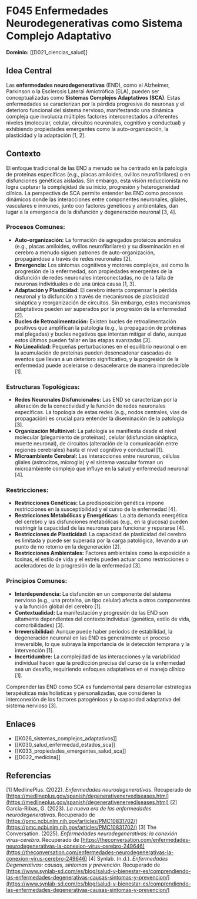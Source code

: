 # F045 Enfermedades Neurodegenerativas como Sistema Complejo Adaptativo

**Dominio:** [[D021_ciencias_salud]]

## Idea Central

Las **enfermedades neurodegenerativas** (END), como el Alzheimer, Parkinson o la Esclerosis Lateral Amiotrófica (ELA), pueden ser conceptualizadas como **Sistemas Complejos Adaptativos (SCA)**. Estas enfermedades se caracterizan por la pérdida progresiva de neuronas y el deterioro funcional del sistema nervioso, manifestando una dinámica compleja que involucra múltiples factores interconectados a diferentes niveles (molecular, celular, circuitos neuronales, cognitivo y conductual) y exhibiendo propiedades emergentes como la auto-organización, la plasticidad y la adaptación [1, 2].

## Contexto

El enfoque tradicional de las END a menudo se ha centrado en la patología de proteínas específicas (e.g., placas amiloides, ovillos neurofibrilares) o en disfunciones genéticas aisladas. Sin embargo, esta visión reduccionista no logra capturar la complejidad de su inicio, progresión y heterogeneidad clínica. La perspectiva de SCA permite entender las END como procesos dinámicos donde las interacciones entre componentes neuronales, gliales, vasculares e inmunes, junto con factores genéticos y ambientales, dan lugar a la emergencia de la disfunción y degeneración neuronal [3, 4].

### Procesos Comunes:

*   **Auto-organización:** La formación de agregados proteicos anómalos (e.g., placas amiloides, ovillos neurofibrilares) y su diseminación en el cerebro a menudo siguen patrones de auto-organización, propagándose a través de redes neuronales [2].
*   **Emergencia:** Los síntomas cognitivos y motores complejos, así como la progresión de la enfermedad, son propiedades emergentes de la disfunción de redes neuronales interconectadas, no de la falla de neuronas individuales o de una única causa [1, 3].
*   **Adaptación y Plasticidad:** El cerebro intenta compensar la pérdida neuronal y la disfunción a través de mecanismos de plasticidad sináptica y reorganización de circuitos. Sin embargo, estos mecanismos adaptativos pueden ser superados por la progresión de la enfermedad [2].
*   **Bucles de Retroalimentación:** Existen bucles de retroalimentación positivos que amplifican la patología (e.g., la propagación de proteínas mal plegadas) y bucles negativos que intentan mitigar el daño, aunque estos últimos pueden fallar en las etapas avanzadas [3].
*   **No Linealidad:** Pequeñas perturbaciones en el equilibrio neuronal o en la acumulación de proteínas pueden desencadenar cascadas de eventos que llevan a un deterioro significativo, y la progresión de la enfermedad puede acelerarse o desacelerarse de manera impredecible [1].

### Estructuras Topológicas:

*   **Redes Neuronales Disfuncionales:** Las END se caracterizan por la alteración de la conectividad y la función de redes neuronales específicas. La topología de estas redes (e.g., nodos centrales, vías de propagación) es crucial para entender la diseminación de la patología [3].
*   **Organización Multinivel:** La patología se manifiesta desde el nivel molecular (plegamiento de proteínas), celular (disfunción sináptica, muerte neuronal), de circuitos (alteración de la comunicación entre regiones cerebrales) hasta el nivel cognitivo y conductual [1].
*   **Microambiente Cerebral:** Las interacciones entre neuronas, células gliales (astrocitos, microglia) y el sistema vascular forman un microambiente complejo que influye en la salud y enfermedad neuronal [4].

### Restricciones:

*   **Restricciones Genéticas:** La predisposición genética impone restricciones en la susceptibilidad y el curso de la enfermedad [4].
*   **Restricciones Metabólicas y Energéticas:** La alta demanda energética del cerebro y las disfunciones metabólicas (e.g., en la glucosa) pueden restringir la capacidad de las neuronas para funcionar y repararse [4].
*   **Restricciones de Plasticidad:** La capacidad de plasticidad del cerebro es limitada y puede ser superada por la carga patológica, llevando a un punto de no retorno en la degeneración [2].
*   **Restricciones Ambientales:** Factores ambientales como la exposición a toxinas, el estilo de vida y el estrés pueden actuar como restricciones o aceleradores de la progresión de la enfermedad [3].

### Principios Comunes:

*   **Interdependencia:** La disfunción en un componente del sistema nervioso (e.g., una proteína, un tipo celular) afecta a otros componentes y a la función global del cerebro [1].
*   **Contextualidad:** La manifestación y progresión de las END son altamente dependientes del contexto individual (genética, estilo de vida, comorbilidades) [3].
*   **Irreversibilidad:** Aunque puede haber períodos de estabilidad, la degeneración neuronal en las END es generalmente un proceso irreversible, lo que subraya la importancia de la detección temprana y la intervención [1].
*   **Incertidumbre:** La complejidad de las interacciones y la variabilidad individual hacen que la predicción precisa del curso de la enfermedad sea un desafío, requiriendo enfoques adaptativos en el manejo clínico [1].

Comprender las END como SCA es fundamental para desarrollar estrategias terapéuticas más holísticas y personalizadas, que consideren la interconexión de los factores patogénicos y la capacidad adaptativa del sistema nervioso [3].

## Enlaces

*   [[K026_sistemas_complejos_adaptativos]]
*   [[K030_salud_enfermedad_estados_sca]]
*   [[K033_propiedades_emergentes_salud_sca]]
*   [[D022_medicina]]

## Referencias

[1] MedlinePlus. (2022). *Enfermedades neurodegenerativas*. Recuperado de [https://medlineplus.gov/spanish/degenerativenervediseases.html](https://medlineplus.gov/spanish/degenerativenervediseases.html)
[2] García-Ribas, G. (2023). *La nueva era de las enfermedades neurodegenerativas*. Recuperado de [https://pmc.ncbi.nlm.nih.gov/articles/PMC10831702/](https://pmc.ncbi.nlm.nih.gov/articles/PMC10831702/)
[3] The Conversation. (2025). *Enfermedades neurodegenerativas: la conexión virus-cerebro*. Recuperado de [https://theconversation.com/enfermedades-neurodegenerativas-la-conexion-virus-cerebro-249646](https://theconversation.com/enfermedades-neurodegenerativas-la-conexion-virus-cerebro-249646)
[4] Synlab. (n.d.). *Enfermedades Degenerativas: causas, síntomas y prevención*. Recuperado de [https://www.synlab-sd.com/es/blog/salud-y-bienestar-es/comprendiendo-las-enfermedades-degenerativas-causas-sintomas-y-prevencion/](https://www.synlab-sd.com/es/blog/salud-y-bienestar-es/comprendiendo-las-enfermedades-degenerativas-causas-sintomas-y-prevencion/)

